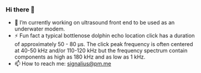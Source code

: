 ### Hi there 👋

- 🔭 I’m currently working on ultrasound front end to be used as an underwater modem.
- ⚡ Fun fact a typical bottlenose dolphin echo location click has a duration of approximately 50 - 80 μs. The click peak frequency is often centered at 40-50 kHz and/or 110-120 kHz but the frequency spectrum contain components as high as 180 kHz and as low as 1 kHz.
- 📫 How to reach me: signalius@pm.me

